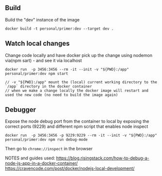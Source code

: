 

## Build
Build the "dev" instance of the image
```
docker build -t personal/primer:dev --target dev .
```

## Watch local changes
Change code locally and have docker pick up the change using nodemon via(npm sart) - and see it via localhost
```
docker run  -p 3456:3456 --rm -it --init -v "${PWD}:/app" personal/primer:dev npm start

// -v "${PWD}:/app" mount the (local) current working directory to the `/app` directory in the docker container
// when we make a change locally the docker image will restart and used the new code (no need to build the image again)
```

## Debugger
Expose the node debug port from the container to local by exposing the correct ports (9229) and different npm script that enables node inspect
```
docker run  -p 3456:3456 -p 9229:9229 --rm -it --init -v "${PWD}:/app" personal/primer:dev npm run debug-mode
```
Then go to `chrome://inspect` in the browser


NOTES and guides used:
https://blog.risingstack.com/how-to-debug-a-node-js-app-in-a-docker-container/
https://cravencode.com/post/docker/nodejs-local-development/

